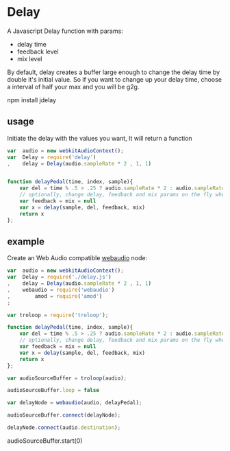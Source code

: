 # Delay

A Javascript Delay function with params:
* delay time
* feedback level
* mix level

By default, delay creates a buffer large enough to change the delay time by double it's initial value. So if you want to change up your delay time, choose a interval of half your max and you will be g2g.

npm install jdelay

## usage

Initiate the delay with the values you want, It will return a function

```js
var  audio = new webkitAudioContext();
var  Delay = require('delay')
,    delay = Delay(audio.sampleRate * 2	, 1, 1)


function delayPedal(time, index, sample){
	var del = time % .5 > .25 ? audio.sampleRate * 2 : audio.sampleRate * 4
	// optionally, change delay, feedback and mix params on the fly when you call the delay function
	var feedback = mix = null
	var x = delay(sample, del, feedback, mix)
	return x
};

```

## example

Create an Web Audio compatible [webaudio](https://github.com/NHQ/webaudio) node:

```js
var  audio = new webkitAudioContext();
var  Delay = require('./delay.js')
,    delay = Delay(audio.sampleRate * 2	, 1, 1)
,    webaudio = require('webaudio')
,		 amod = require('amod')
;

var troloop = require('troloop');

function delayPedal(time, index, sample){
	var del = time % .5 > .25 ? audio.sampleRate * 2 : audio.sampleRate * 4
	// optionally, change delay, feedback and mix params on the fly when you call the delay function
	var feedback = mix = null
	var x = delay(sample, del, feedback, mix)
	return x
};

var audioSourceBuffer = troloop(audio);

audioSourceBuffer.loop = false

var delayNode = webaudio(audio, delayPedal);

audioSourceBuffer.connect(delayNode);

delayNode.connect(audio.destination);
```
audioSourceBuffer.start(0)
